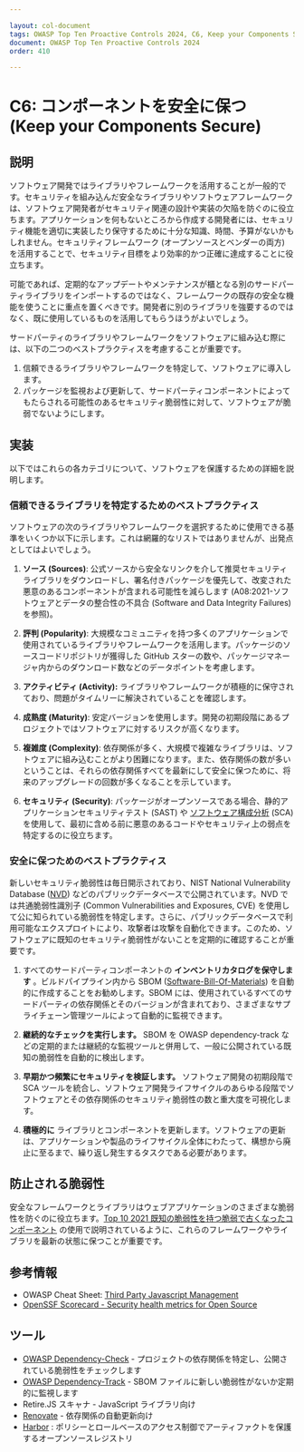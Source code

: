 ```yaml
---

layout: col-document
tags: OWASP Top Ten Proactive Controls 2024, C6, Keep your Components Secure
document: OWASP Top Ten Proactive Controls 2024
order: 410

---
```

# C6: コンポーネントを安全に保つ (Keep your Components Secure)

## 説明

ソフトウェア開発ではライブラリやフレームワークを活用することが一般的です。セキュリティを組み込んだ安全なライブラリやソフトウェアフレームワークは、ソフトウェア開発者がセキュリティ関連の設計や実装の欠陥を防ぐのに役立ちます。アプリケーションを何もないところから作成する開発者には、セキュリティ機能を適切に実装したり保守するために十分な知識、時間、予算がないかもしれません。セキュリティフレームワーク (オープンソースとベンダーの両方) を活用することで、セキュリティ目標をより効率的かつ正確に達成することに役立ちます。

可能であれば、定期的なアップデートやメンテナンスが櫃となる別のサードパーティライブラリをインポートするのではなく、フレームワークの既存の安全な機能を使うことに重点を置くべきです。開発者に別のライブラリを強要するのではなく、既に使用しているものを活用してもらうほうがよいでしょう。


サードパーティのライブラリやフレームワークをソフトウェアに組み込む際には、以下の二つのベストプラクティスを考慮することが重要です。

1. 信頼できるライブラリやフレームワークを特定して、ソフトウェアに導入します。
2. パッケージを監視および更新して、サードパーティコンポーネントによってもたらされる可能性のあるセキュリティ脆弱性に対して、ソフトウェアが脆弱でないようにします。

## 実装

以下ではこれらの各カテゴリについて、ソフトウェアを保護するための詳細を説明します。

### 信頼できるライブラリを特定するためのベストプラクティス

ソフトウェアの次のライブラリやフレームワークを選択するために使用できる基準をいくつか以下に示します。これは網羅的なリストではありませんが、出発点としてはよいでしょう。

1. **ソース (Sources)**: 公式ソースから安全なリンクを介して推奨セキュリティライブラリをダウンロードし、署名付きパッケージを優先して、改変された悪意のあるコンポーネントが含まれる可能性を減らします (A08:2021-ソフトウェアとデータの整合性の不具合 (Software and Data Integrity Failures) を参照)。

2. **評判 (Popularity)**: 大規模なコミュニティを持つ多くのアプリケーションで使用されているライブラリやフレームワークを活用します。パッケージのソースコードリポジトリが獲得した GitHub スターの数や、パッケージマネージャ内からのダウンロード数などのデータポイントを考慮します。

3. **アクティビティ (Activity):** ライブラリやフレームワークが積極的に保守されており、問題がタイムリーに解決されていることを確認します。

4. **成熟度 (Maturity)**: 安定バージョンを使用します。開発の初期段階にあるプロジェクトではソフトウェアに対するリスクが高くなります。

5. **複雑度 (Complexity)**: 依存関係が多く、大規模で複雑なライブラリは、ソフトウェアに組み込むことがより困難になります。また、依存関係の数が多いということは、それらの依存関係すべてを最新にして安全に保つために、将来のアップグレードの回数が多くなることを示しています。

6. **セキュリティ (Security)**: パッケージがオープンソースである場合、静的アプリケーションセキュリティテスト (SAST) や [ソフトウェア構成分析](https://en.everybodywiki.com/Software_Composition_Analysis#:~:text=Software%20Composition%20Analysis%20%28SCA%29%20comprises,been%20integrated%20into%20your%20applications.) (SCA) を使用して、最初に含める前に悪意のあるコードやセキュリティ上の弱点を特定するのに役立ちます。

### 安全に保つためのベストプラクティス

新しいセキュリティ脆弱性は毎日開示されており、NIST National Vulnerability Database ([NVD](https://nvd.nist.gov/)) などのパブリックデータベースで公開されています。NVD では共通脆弱性識別子 (Common Vulnerabilities and Exposures, CVE) を使用して公に知られている脆弱性を特定します。さらに、パブリックデータベースで利用可能なエクスプロイトにより、攻撃者は攻撃を自動化できます。このため、ソフトウェアに既知のセキュリティ脆弱性がないことを定期的に確認することが重要です。

1. すべてのサードパーティコンポーネントの **インベントリカタログを保守します** 。ビルドパイプライン内から SBOM ([Software-Bill-Of-Materials](https://cyclonedx.org/)) を自動的に作成することをお勧めします。SBOM には、使用されているすべてのサードパーティの依存関係とそのバージョンが含まれており、さまざまなサプライチェーン管理ツールによって自動的に監視できます。

2. **継続的なチェックを実行します。** SBOM を OWASP dependency-track などの定期的または継続的な監視ツールと併用して、一般に公開されている既知の脆弱性を自動的に検出します。

3. **早期かつ頻繁にセキュリティを検証します。** ソフトウェア開発の初期段階で SCA ツールを統合し、ソフトウェア開発ライフサイクルのあらゆる段階でソフトウェアとその依存関係のセキュリティ脆弱性の数と重大度を可視化します。

4. **積極的に** ライブラリとコンポーネントを更新します。ソフトウェアの更新は、アプリケーションや製品のライフサイクル全体にわたって、構想から廃止に至るまで、繰り返し発生するタスクである必要があります。

## 防止される脆弱性

安全なフレームワークとライブラリはウェブアプリケーションのさまざまな脆弱性を防ぐのに役立ちます。[Top 10 2021 既知の脆弱性を持つ脆弱で古くなったコンポーネント](https://owasp.org/Top10/A06_2021-Vulnerable_and_Outdated_Components/) の使用で説明されているように、これらのフレームワークやライブラリを最新の状態に保つことが重要です。

## 参考情報

- OWASP Cheat Sheet: [Third Party Javascript Management](https://cheatsheetseries.owasp.org/cheatsheets/Third_Party_Javascript_Management_Cheat_Sheet.html#sandboxing-content)
- [OpenSSF Scorecard - Security health metrics for Open Source](https://github.com/ossf/scorecard)

## ツール

- [OWASP Dependency-Check](https://owasp.org/www-project-dependency-check/) ­- プロジェクトの依存関係を特定し、公開されている脆弱性をチェックします
- [OWASP Dependency-Track](https://owasp.org/www-project-dependency-track/) - SBOM ファイルに新しい脆弱性がないか定期的に監視します
- Retire.JS スキャナ - JavaScript ライブラリ向け
- [Renovate](https://github.com/renovatebot/renovate) - 依存関係の自動更新向け
- [Harbor](https://goharbor.io/) : ポリシーとロールベースのアクセス制御でアーティファクトを保護するオープンソースレジストリ
